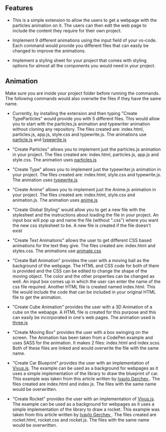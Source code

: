 ## Features

- This is a simple extension to allow the users to get a webpage with the particles animation on it. The users can then edit the web page to include the content they require for their own project.

- Implement 9 different animations using the input field of your vs-code. Each command would provide you different files that can easily be changed to improve the animations.

- Implement a styling sheet for your project that comes with styling options for almost all the components you would need in your project.

## Animation

Make sure you are inside your project folder before running the commands. The following commands would also overwite the files if they have the same name.

- Currently, by installing the extension and then typing "Create TypeParticles" would provide you with 5 different files. This would allow you to start with the particles.js animation and typewriter animation without cloning any repository. The files created are: index.html, particles.js, app.js, style.css and typewrite.js. The animations use [particle.js](https://vincentgarreau.com/particles.js/) and [typewrite.js](https://ola-wale.github.io/typewritejs/)

- "Create Particles" allows you to implement just the particles.js animation in your project. The files created are: index.html, particles.js, app.js and style.css. The animation uses [particles.js](https://vincentgarreau.com/particles.js/)

- "Create Type" allows you to implement just the typewriter.js animation in your project. The files created are: index.html, style.css and typewrite.js. The animation uses [typewrite.js](https://ola-wale.github.io/typewritejs/)

- "Create Anime" allows you to implement just the Anime.js animation in your project. The files created are: index.html, style.css and animation.js. The animation uses [anime.js](https://animejs.com)

- "Create Global Styling" would allow you to get a new file with the stylesheet and the instructions about loading the file in your project. An input box will pop up and name the file (without ".css") where you want the new css stylesheet to be. A new file is created if the file doesn't exist

- "Create Text Animations" allows the user to get different CSS based animations for the text they give. The files created are: index.html and styles.css. The animations use [animate.css](https://github.com/daneden/animate.css)

- "Create Ball Animation" provides the user with a moving ball as the background of the webpage. The HTML and CSS code for both of them is provided and the CSS can be edited to change the shape of the moving object. The color and the other properties can be changed as well. An input box comes up in which the user can enter the name of the css file required. Another HTML file is created named index.html. This file would include the code that can be included in your original HTML file to get the animation.

- "Create Cube Animation" provides the user with a 3D Animation of a cube on the webapge. A HTML file is created for this purpose and this can easily be incorporated in one's web pages. The animation used is [three.js](https://github.com/mrdoob/three.js/)

- "Create Moving Box" provides the user with a box swinging on the screen. The Animation has been taken from a CodePen example and uses SASS for the animation. It makes 2 files: index.html and index.scss. Both of these files are linked and would overwrite the file with the same name.

- "Create Car Blueprint" provides the user with an implementation of [Vivus.js](https://github.com/maxwellito/vivus). The example can be used as a background for webpages as it uses a simple implementation of the library to draw the blueprint of car. This example was taken from this article written by [Ivaylo Gerchev
  ](https://www.sitepoint.com/how-to-create-the-invisible-pen-effect-in-svg-using-vivus-js/). The files created are index.html and index.js. The files with the same name would be overwritten.

- "Create Rocket" provides the user with an implementation of [Vivus.js](https://github.com/maxwellito/vivus). The example can be used as a background for webpages as it uses a simple implementation of the library to draw a rocket. This example was taken from this article written by [Ivaylo Gerchev
  ](https://www.sitepoint.com/how-to-create-the-invisible-pen-effect-in-svg-using-vivus-js/). The files created are rocket.html, rocket.css and rocket.js. The files with the same name would be overwritten.
